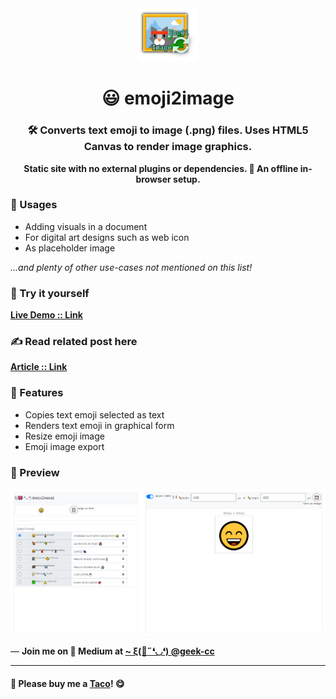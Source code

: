 <div align="center">
  <img src="https://github.com/incubated-geek-cc/emoji2image/raw/main/img/logo.png" width="96" alt="logo">

  # 😃 emoji2image

  ### 🛠️ Converts text emoji to image (.png) files. Uses HTML5 Canvas to render image graphics.

**Static site with no external plugins or dependencies. 🔌 An offline in-browser setup.**

<div align="left">

### 🎨 Usages

</div>
<div align="left">
<ul>
	<li>Adding visuals in a document</li>
	<li>For digital art designs such as web icon</li>
	<li>As placeholder image</li>
</ul>
<i>...and plenty of other use-cases not mentioned on this list!</i>

### 🌟 Try it yourself
[**Live Demo :: Link**](https://incubated-geek-cc.github.io/emoji2image)

### ✍ Read related post here
[**Article :: Link**](https://geek-cc.medium.com/convert-font-emojis-to-image-files-with-custom-dimensions-using-vanilla-javascript-d276703567b6)

### 📌 Features

</div>
<div align="left">
	<ul>
		<li>Copies text emoji selected as text</li>
		<li>Renders text emoji in graphical form</li>
		<li>Resize emoji image</li>
		<li>Emoji image export</li>
	</ul>
</div>
</div>

### 👀 Preview
<img src='https://github.com/incubated-geek-cc/emoji2image/raw/main/img/preview.png' width="800px" />

<p>— <b>Join me on 📝 <b>Medium</b> at <a href='https://medium.com/@geek-cc' target='_blank'>~ ξ(🎀˶❛◡❛) @geek-cc</a></b></p>

---

#### 🌮 Please buy me a <a href='https://www.buymeacoffee.com/geekcc' target='_blank'>Taco</a>! 😋